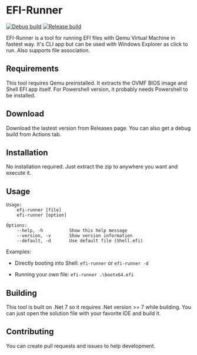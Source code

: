 # EFI-Runner
[![Debug build](https://github.com/Segilmez06/EFI-Runner/actions/workflows/debug-build.yml/badge.svg)](https://github.com/Segilmez06/EFI-Runner/actions/workflows/debug-build.yml)
[![Release build](https://github.com/Segilmez06/EFI-Runner/actions/workflows/release-build.yml/badge.svg)](https://github.com/Segilmez06/EFI-Runner/actions/workflows/release-build.yml)

EFI-Runner is a tool for running EFI files with Qemu Virtual Machine in fastest way. It's CLI app but can be used with Windows Explorer as click to run. Also supports file association.

## Requirements
This tool requires Qemu preinstalled. It extracts the OVMF BIOS image and Shell EFI app itself. For Powershell version, it probably needs Powershell to be installed.

## Download
Download the lastest version from Releases page. You can also get a debug build from Actions tab.

## Installation
No installation required. Just extract the zip to anywhere you want and execute it.

## Usage
```
Usage: 
    efi-runner [file]
    efi-runner [option]

Options:
    --help, -h          Show this help message
    --version, -v       Show version information
    --default, -d       Use default file (Shell.efi)
```
Examples:
- Directly booting into Shell:
  `efi-runner` or `efi-runner -d`

- Running your own file:
  `efi-runner .\bootx64.efi`
  
## Building
This tool is built on .Net 7 so it requires .Net version >= 7 while building. You can just open the solution file with your favorite IDE and build it.

## Contributing
You can create pull requests and issues to help development.

